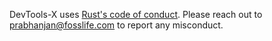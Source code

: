 DevTools-X uses [Rust's code of conduct](https://www.rust-lang.org/policies/code-of-conduct).
Please reach out to prabhanjan@fosslife.com to report any misconduct.
